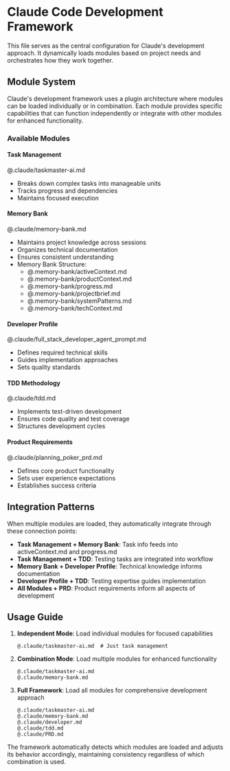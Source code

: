 
# Claude Code Development Framework

This file serves as the central configuration for Claude's development approach. It dynamically loads modules based on project needs and orchestrates how they work together.

## Module System

Claude's development framework uses a plugin architecture where modules can be loaded individually or in combination. Each module provides specific capabilities that can function independently or integrate with other modules for enhanced functionality.

### Available Modules

#### Task Management
@.claude/taskmaster-ai.md
- Breaks down complex tasks into manageable units
- Tracks progress and dependencies
- Maintains focused execution

#### Memory Bank
@.claude/memory-bank.md
- Maintains project knowledge across sessions
- Organizes technical documentation
- Ensures consistent understanding
- Memory Bank Structure:
    - @.memory-bank/activeContext.md
    - @.memory-bank/productContext.md
    - @.memory-bank/progress.md
    - @.memory-bank/projectbrief.md
    - @.memory-bank/systemPatterns.md
    - @.memory-bank/techContext.md
    
#### Developer Profile
@.claude/full_stack_developer_agent_prompt.md
- Defines required technical skills
- Guides implementation approaches
- Sets quality standards

#### TDD Methodology
@.claude/tdd.md
- Implements test-driven development
- Ensures code quality and test coverage
- Structures development cycles

#### Product Requirements
@.claude/planning_poker_prd.md
- Defines core product functionality
- Sets user experience expectations
- Establishes success criteria

## Integration Patterns

When multiple modules are loaded, they automatically integrate through these connection points:

- **Task Management + Memory Bank**: Task info feeds into activeContext.md and progress.md
- **Task Management + TDD**: Testing tasks are integrated into workflow
- **Memory Bank + Developer Profile**: Technical knowledge informs documentation
- **Developer Profile + TDD**: Testing expertise guides implementation
- **All Modules + PRD**: Product requirements inform all aspects of development

## Usage Guide

1. **Independent Mode**: Load individual modules for focused capabilities
   ```
   @.claude/taskmaster-ai.md  # Just task management
   ```

2. **Combination Mode**: Load multiple modules for enhanced functionality
   ```
   @.claude/taskmaster-ai.md
   @.claude/memory-bank.md
   ```

3. **Full Framework**: Load all modules for comprehensive development approach
   ```
   @.claude/taskmaster-ai.md
   @.claude/memory-bank.md
   @.claude/developer.md
   @.claude/tdd.md
   @.claude/PRD.md
   ```

The framework automatically detects which modules are loaded and adjusts its behavior accordingly, maintaining consistency regardless of which combination is used.